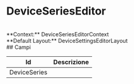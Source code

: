 # DeviceSeriesEditor

<br/>
**Context:** DeviceSeriesEditorContext
<br/>
**Default Layout:** DeviceSettingsEditorLayout



<br/>
## Campi

| Id | Descrizione | 
| --- | --- | 
| DeviceSeries |  |
